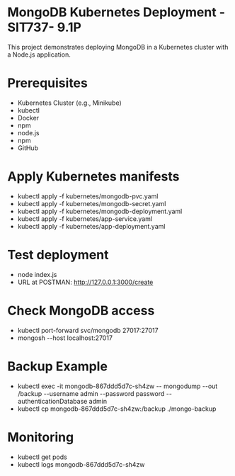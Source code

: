 # MongoDB Kubernetes Deployment - SIT737- 9.1P
This project demonstrates deploying MongoDB in a Kubernetes cluster with a Node.js application.
# Prerequisites
- Kubernetes Cluster (e.g., Minikube)
- kubectl
- Docker
- npm
- node.js
- npm
- GitHub
# Apply Kubernetes manifests
- kubectl apply -f kubernetes/mongodb-pvc.yaml
- kubectl apply -f kubernetes/mongodb-secret.yaml
- kubectl apply -f kubernetes/mongodb-deployment.yaml
- kubectl apply -f kubernetes/app-service.yaml
- kubectl apply -f kubernetes/app-deployment.yaml
# Test deployment
- node index.js
- URL at POSTMAN: http://127.0.0.1:3000/create
# Check MongoDB access
- kubectl port-forward svc/mongodb 27017:27017
- mongosh --host localhost:27017
# Backup Example
- kubectl exec -it mongodb-867ddd5d7c-sh4zw -- mongodump --out /backup --username admin --password password --authenticationDatabase admin
- kubectl cp mongodb-867ddd5d7c-sh4zw:/backup ./mongo-backup
# Monitoring
- kubectl get pods
- kubectl logs mongodb-867ddd5d7c-sh4zw
